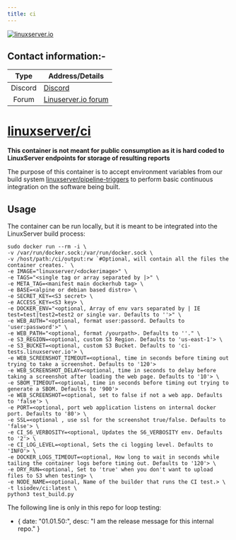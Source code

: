 ```yaml
---
title: ci
---
```

<!-- DO NOT EDIT THIS FILE MANUALLY -->
<!-- Please read https://github.com/linuxserver/docker-ci/blob/master/.github/CONTRIBUTING.md -->
[linuxserverurl]: https://linuxserver.io
[forumurl]: https://discourse.linuxserver.io
[huburl]: https://hub.docker.com/r/linuxserver/ci/
[pipelineurl]: https://github.com/linuxserver/pipeline-triggers

[![linuxserver.io](https://raw.githubusercontent.com/linuxserver/docker-templates/master/linuxserver.io/img/linuxserver_medium.png?v=4&s=4000)][linuxserverurl]


## Contact information:-

| Type | Address/Details |
| :---: | --- |
| Discord | [Discord](https://discord.gg/linuxserver) |
| Forum | [Linuserver.io forum][forumurl] |

# [linuxserver/ci][huburl]

**This container is not meant for public consumption as it is hard coded to LinuxServer endpoints for storage of resulting reports**

The purpose of this container is to accept environment variables from our build system [linuxserver/pipeline-triggers][pipelineurl] to perform basic continuous integration on the software being built.

## Usage

The container can be run locally, but it is meant to be integrated into the LinuxServer build process:

```
sudo docker run --rm -i \
-v /var/run/docker.sock:/var/run/docker.sock \
-v /host/path:/ci/output:rw `#Optional, will contain all the files the container creates.` \
-e IMAGE="linuxserver/<dockerimage>" \
-e TAGS="<single tag or array separated by |>" \
-e META_TAG=<manifest main dockerhub tag> \
-e BASE=<alpine or debian based distro> \
-e SECRET_KEY=<S3 secret> \
-e ACCESS_KEY=<S3 key> \
-e DOCKER_ENV="<optional, Array of env vars separated by | IE test=test|test2=test2 or single var. Defaults to ''>" \
-e WEB_AUTH="<optional, format user:passord. Defaults to 'user:password'>" \
-e WEB_PATH="<optional, format /yourpath>. Defaults to ''." \
-e S3_REGION=<optional, custom S3 Region. Defaults to 'us-east-1'> \
-e S3_BUCKET=<optional, custom S3 Bucket. Defaults to 'ci-tests.linuxserver.io'> \
-e WEB_SCREENSHOT_TIMEOUT=<optional, time in seconds before timing out trying to take a screenshot. Defaults to '120'>
-e WEB_SCREENSHOT_DELAY=<optional, time in seconds to delay before taking a screenshot after loading the web page. Defaults to '10'> \
-e SBOM_TIMEOUT=<optional, time in seconds before timing out trying to generate a SBOM. Defaults to '900'>
-e WEB_SCREENSHOT=<optional, set to false if not a web app. Defaults to 'false'> \
-e PORT=<optional, port web application listens on internal docker port. Defaults to '80'> \
-e SSL=<optional , use ssl for the screenshot true/false. Defaults to 'false'> \
-e CI_S6_VERBOSITY=<optional, Updates the S6_VERBOSITY env. Defaults to '2'> \
-e CI_LOG_LEVEL=<optional, Sets the ci logging level. Defaults to 'INFO'> \
-e DOCKER_LOGS_TIMEOUT=<optional, How long to wait in seconds while tailing the container logs before timing out. Defaults to '120'> \
-e DRY_RUN=<optional, Set to 'true' when you don't want to upload files to S3 when testing> \
-e NODE_NAME=<optional, Name of the builder that runs the CI test.> \
-t lsiodev/ci:latest \
python3 test_build.py
```

The following line is only in this repo for loop testing:

- { date: "01.01.50:", desc: "I am the release message for this internal repo." }
